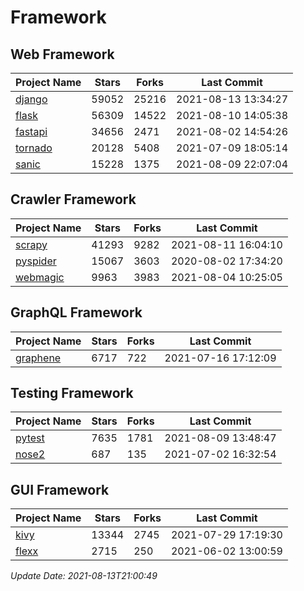 # Framework

## Web Framework
| Project Name | Stars | Forks | Last Commit |
| ------------ | ----- | ----- | ----------- |
| [django](https://github.com/django/django) | 59052 | 25216 | 2021-08-13 13:34:27 |
| [flask](https://github.com/pallets/flask) | 56309 | 14522 | 2021-08-10 14:05:38 |
| [fastapi](https://github.com/tiangolo/fastapi) | 34656 | 2471 | 2021-08-02 14:54:26 |
| [tornado](https://github.com/tornadoweb/tornado) | 20128 | 5408 | 2021-07-09 18:05:14 |
| [sanic](https://github.com/sanic-org/sanic) | 15228 | 1375 | 2021-08-09 22:07:04 |

## Crawler Framework
| Project Name | Stars | Forks | Last Commit |
| ------------ | ----- | ----- | ----------- |
| [scrapy](https://github.com/scrapy/scrapy) | 41293 | 9282 | 2021-08-11 16:04:10 |
| [pyspider](https://github.com/binux/pyspider) | 15067 | 3603 | 2020-08-02 17:34:20 |
| [webmagic](https://github.com/code4craft/webmagic) | 9963 | 3983 | 2021-08-04 10:25:05 |

## GraphQL Framework
| Project Name | Stars | Forks | Last Commit |
| ------------ | ----- | ----- | ----------- |
| [graphene](https://github.com/graphql-python/graphene) | 6717 | 722 | 2021-07-16 17:12:09 |

## Testing Framework
| Project Name | Stars | Forks | Last Commit |
| ------------ | ----- | ----- | ----------- |
| [pytest](https://github.com/pytest-dev/pytest) | 7635 | 1781 | 2021-08-09 13:48:47 |
| [nose2](https://github.com/nose-devs/nose2) | 687 | 135 | 2021-07-02 16:32:54 |

## GUI Framework
| Project Name | Stars | Forks | Last Commit |
| ------------ | ----- | ----- | ----------- |
| [kivy](https://github.com/kivy/kivy) | 13344 | 2745 | 2021-07-29 17:19:30 |
| [flexx](https://github.com/flexxui/flexx) | 2715 | 250 | 2021-06-02 13:00:59 |

*Update Date: 2021-08-13T21:00:49*